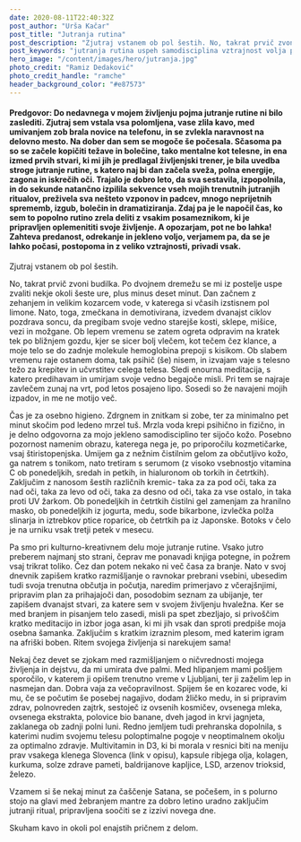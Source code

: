 ```yaml
---
date: 2020-08-11T22:40:32Z
post_author: "Urša Kačar"
post_title: "Jutranja rutina"
post_description: "Zjutraj vstanem ob pol šestih. No, takrat prvič zvoni budilka. Po dvojnem dremežu se mi iz postelje uspe zvaliti nekje okoli šeste ure, plus minus deset minut."
post_keywords: "jutranja rutina uspeh samodisciplina vztrajnost volja predanost tek meditacija botoks blog"
hero_image: "/content/images/hero/jutranja.jpg"
photo_credit: "Ramiz Dedaković"
photo_credit_handle: "ramche"
header_background_color: "#e87573"
---
```


#### **Predgovor:** Do nedavnega v mojem življenju pojma jutranje rutine ni bilo zaslediti. Zjutraj sem vstala vsa polomljena, vase zlila kavo, med umivanjem zob brala novice na telefonu, in se zvlekla naravnost na delovno mesto. Na dober dan sem se mogoče še počesala. Sčasoma pa so se začele kopičiti težave in bolečine, tako mentalne kot telesne, in ena izmed prvih stvari, ki mi jih je predlagal življenjski trener, je bila uvedba stroge jutranje rutine, s katero naj bi dan začela sveža, polna energije, zagona in iskrečih oči. Trajalo je dobro leto, da sva sestavila, izpopolnila, in do sekunde natančno izpilila sekvence vseh mojih trenutnih jutranjih ritualov, preživela sva nešteto vzponov in padcev, mnogo neprijetnih sprememb, izgub, bolečin in dramatiziranja. Zdaj pa je le napočil čas, ko sem to popolno rutino zrela deliti z vsakim posameznikom, ki je pripravljen oplemenititi svoje življenje. A opozarjam, pot ne bo lahka! Zahteva predanost, odrekanje in jekleno voljo, verjamem pa, da se je lahko počasi, postopoma in z veliko vztrajnosti, privadi vsak.

Zjutraj vstanem ob pol šestih.

No, takrat prvič zvoni budilka. Po dvojnem dremežu se mi iz postelje uspe zvaliti nekje okoli šeste ure, plus minus deset minut. Dan začnem z zehanjem in velikim kozarcem vode, v katerega si včasih izstisnem pol limone. Nato, toga, zmečkana in demotivirana, izvedem dvanajst ciklov pozdrava soncu, da pregibam svoje vedno starejše kosti, sklepe, mišice, vezi in možgane. Ob lepem vremenu se zatem ogreta odpravim na kratek tek po bližnjem gozdu, kjer se sicer bolj vlečem, kot tečem čez klance, a moje telo se do zadnje molekule hemoglobina prepoji s kisikom. Ob slabem vremenu raje ostanem doma, tak psihič (še) nisem, in izvajam vaje s telesno težo za krepitev in učvrstitev celega telesa. Sledi enourna meditacija, s katero predihavam in umirjam svoje vedno begajoče misli. Pri tem se najraje zavlečem zunaj na vrt, pod letos posajeno lipo. Sosedi so že navajeni mojih izpadov, in me ne motijo več.

Čas je za osebno higieno. Zdrgnem in znitkam si zobe, ter za minimalno pet minut skočim pod ledeno mrzel tuš. Mrzla voda krepi psihično in fizično, in je delno odgovorna za mojo jekleno samodisciplino ter sijočo kožo. Posebno pozornost namenim obrazu, katerega nega je, po priporočilu kozmetičarke, vsaj štiristopenjska. Umijem ga z nežnim čistilnim gelom za občutljivo kožo, ga natrem s tonikom, nato tretiram s serumom (z visoko vsebnostjo vitamina C ob ponedeljkih, sredah in petkih, in hialuronom ob torkih in četrtkih). Zaključim z nanosom šestih različnih kremic- taka za za pod oči, taka za nad oči, taka za levo od oči, taka za desno od oči, taka za vse ostalo, in taka proti UV žarkom. Ob ponedeljkih in četrtkih čistilni gel zamenjam za hranilno masko, ob ponedeljkih iz jogurta, medu, sode bikarbone, izvlečka polža slinarja in iztrebkov ptice roparice, ob četrtkih pa iz Japonske. Botoks v čelo je na urniku vsak tretji petek v mesecu.

Pa smo pri kulturno-kreativnem delu moje jutranje rutine. Vsako jutro preberem najmanj sto strani, čeprav me ponavadi knjiga potegne, in požrem vsaj trikrat toliko. Čez dan potem nekako ni več časa za branje. Nato v svoj dnevnik zapišem kratko razmišljanje o ravnokar prebrani vsebini, ubesedim tudi svoja trenutna občutja in počutja, naredim primerjavo z včerajšnjimi, pripravim plan za prihajajoči dan, posodobim seznam za ubijanje, ter zapišem dvanajst stvari, za katere sem v svojem življenju hvaležna. Ker se med branjem in pisanjem telo zasedi, misli pa spet zbezljajo, si privoščim kratko meditacijo in izbor joga asan, ki mi jih vsak dan sproti predpiše moja osebna šamanka. Zaključim s kratkim izraznim plesom, med katerim igram na afriški boben. Ritem svojega življenja si narekujem sama!

Nekaj čez devet se zjokam med razmišljanjem o ničvrednosti mojega življenja in dejstvu, da mi umirata dve palmi. Med hlipanjem mami pošljem sporočilo, v katerem ji opišem trenutno vreme v Ljubljani, ter ji zaželim lep in nasmejan dan. Dobra vaja za večopravilnost. Spijem še en kozarec vode, ki mu, če se počutim še posebej nagajivo, dodam žličko medu, in si pripravim zdrav, polnovreden zajtrk, sestoječ iz ovsenih kosmičev, ovsenega mleka, ovsenega ekstrakta, polovice bio banane, dveh jagod in krvi jagnjeta, zaklanega ob zadnji polni luni. Redno jemljem tudi prehranska dopolnila, s katerimi nudim svojemu telesu poloptimalne pogoje v neoptimalnem okolju za optimalno zdravje. Multivitamin in D3, ki bi morala v resnici biti na meniju prav vsakega klenega Slovenca (link v opisu), kapsule ribjega olja, kolagen, kurkuma, solze zdrave pameti, baldrijanove kapljice, LSD, arzenov trioksid, železo.

Vzamem si še nekaj minut za čaščenje Satana, se počešem, in s polurno stojo na glavi med žebranjem mantre za dobro letino uradno zaključim jutranji ritual, pripravljena soočiti se z izzivi novega dne.

Skuham kavo in okoli pol enajstih pričnem z delom.
